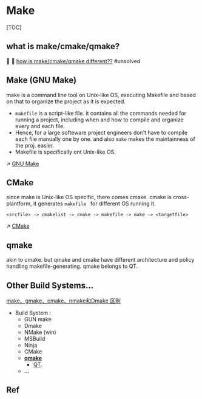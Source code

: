 # Make

[TOC]



## what is make/cmake/qmake?
🎯 🎯 [how is make/cmake/qmake different??](https://www.cnblogs.com/cj2014/p/6111634.html) #unsolved 



## Make (GNU Make)
make is a command line tool on Unix-like OS, executing Makefile and based on that to organize the project as it is expected.
+ `makefile` is a script-like file. it contains all the commands needed for running a project, including  when and how to compile and organize every and each file.
+ Hence, for a large softeware project engineers don't have to compile each file manually one by one. and also `make` makes the maintainness of the proj. easier.  
+ Makefile is specifically ont Unix-like OS.

↗ [GNU Make](GNU%20Make/GNU%20Make.md)



## CMake
since make is Unix-like OS specific, there comes cmake. cmake is cross-plantform, it generates `makefile ` for different OS running it. 

```shell
<srcfile> -> cmakelist -> cmake -> makefile -> make -> <targetfile> 
```

↗ [CMake](CMake/CMake.md)



## qmake
akin to cmake. but qmake and cmake have different architecture and policy handling makefile-generating. 
qmake belongs to QT. 



## Other Build Systems...
[make、gmake、cmake、nmake和Dmake 区别](https://blog.csdn.net/lionhenryzxxy/article/details/58585716)
+ Build System :
	+ GUN make
	+ Dmake
	+ NMake (win)
	+ MSBuild
	+  Ninja
	+  CMake
	+  [**qmake**](https://www.jetbrains.com/help/clion/qt-tutorial.html)
		+  [QT](http://c.biancheng.net/view/3868.html). 
	+ ...



## Ref
